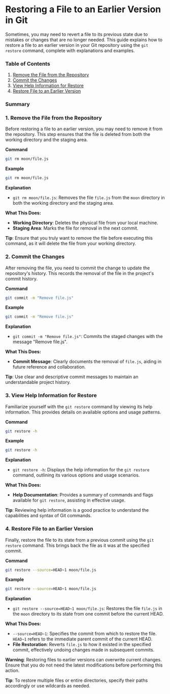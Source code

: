 **Restoring a File to an Earlier Version in Git** 
====================================================

Sometimes, you may need to revert a file to its previous state due to mistakes or changes that are no longer needed. This guide explains how to restore a file to an earlier version in your Git repository using the `git restore` command, complete with explanations and examples.

### Table of Contents

1. [Remove the File from the Repository](#remove-the-file-from-the-repository)
2. [Commit the Changes](#commit-the-changes)
3. [View Help Information for Restore](#view-help-information-for-restore)
4. [Restore File to an Earlier Version](#restore-file-to-an-earlier-version)
### Summary

### 1. Remove the File from the Repository

Before restoring a file to an earlier version, you may need to remove it from the repository. This step ensures that the file is deleted from both the working directory and the staging area.

**Command**
```bash
git rm moon/file.js
```
**Example**
```bash
git rm moon/file.js
```
**Explanation**

*   `git rm moon/file.js`: Removes the file `file.js` from the `moon` directory in both the working directory and the staging area.

**What This Does:**

*   **Working Directory**: Deletes the physical file from your local machine.
*   **Staging Area**: Marks the file for removal in the next commit.

**Tip**: Ensure that you truly want to remove the file before executing this command, as it will delete the file from your working directory.

### 2. Commit the Changes

After removing the file, you need to commit the change to update the repository's history. This records the removal of the file in the project's commit history.

**Command**
```bash
git commit -m "Remove file.js"
```
**Example**
```bash
git commit -m "Remove file.js"
```
**Explanation**

*   `git commit -m "Remove file.js"`: Commits the staged changes with the message "Remove file.js".

**What This Does:**

*   **Commit Message**: Clearly documents the removal of `file.js`, aiding in future reference and collaboration.

**Tip**: Use clear and descriptive commit messages to maintain an understandable project history.

### 3. View Help Information for Restore

Familiarize yourself with the `git restore` command by viewing its help information. This provides details on available options and usage patterns.

**Command**
```bash
git restore -h
```
**Example**
```bash
git restore -h
```
**Explanation**

*   `git restore -h`: Displays the help information for the `git restore` command, outlining its various options and usage scenarios.

**What This Does:**

*   **Help Documentation**: Provides a summary of commands and flags available for `git restore`, assisting in effective usage.

**Tip**: Reviewing help information is a good practice to understand the capabilities and syntax of Git commands.

### 4. Restore File to an Earlier Version

Finally, restore the file to its state from a previous commit using the `git restore` command. This brings back the file as it was at the specified commit.

**Command**
```bash
git restore --source=HEAD~1 moon/file.js
```
**Example**
```bash
git restore --source=HEAD~1 moon/file.js
```
**Explanation**

*   `git restore --source=HEAD~1 moon/file.js`: Restores the file `file.js` in the `moon` directory to its state from one commit before the current HEAD.

**What This Does:**

*   `--source=HEAD~1`: Specifies the commit from which to restore the file. `HEAD~1` refers to the immediate parent commit of the current HEAD.
*   **File Restoration**: Reverts `file.js` to how it existed in the specified commit, effectively undoing changes made in subsequent commits.

**Warning**: Restoring files to earlier versions can overwrite current changes. Ensure that you do not need the latest modifications before performing this action.

**Tip**: To restore multiple files or entire directories, specify their paths accordingly or use wildcards as needed.